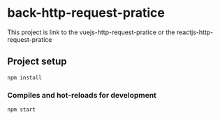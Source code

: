 # back-http-request-pratice
This project is link to the vuejs-http-request-pratice or the reactjs-http-request-pratice

## Project setup
```
npm install
```

### Compiles and hot-reloads for development
```
npm start
```